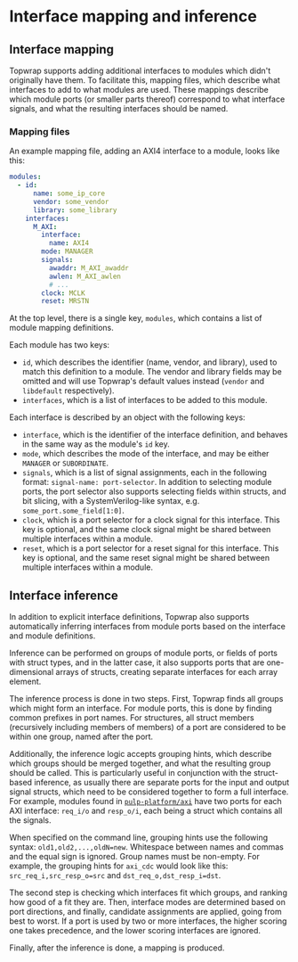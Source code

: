 # Interface mapping and inference

## Interface mapping

Topwrap supports adding additional interfaces to modules which didn't originally have them. To
facilitate this, mapping files, which describe what interfaces to add to what modules are used.
These mappings describe which module ports (or smaller parts thereof) correspond to what interface
signals, and what the resulting interfaces should be named.

### Mapping files

An example mapping file, adding an AXI4 interface to a module, looks like this:

```yaml
modules:
  - id:
      name: some_ip_core
      vendor: some_vendor
      library: some_library
    interfaces:
      M_AXI:
        interface:
          name: AXI4
        mode: MANAGER
        signals:
          awaddr: M_AXI_awaddr
          awlen: M_AXI_awlen
          # ...
        clock: MCLK
        reset: MRSTN
```

At the top level, there is a single key, `modules`, which contains a list of module mapping
definitions.

Each module has two keys:

 - `id`, which describes the identifier (name, vendor, and library), used to match this definition
   to a module. The vendor and library fields may be omitted and will use Topwrap's default values
   instead (`vendor` and `libdefault` respectively).
 - `interfaces`, which is a list of interfaces to be added to this module.

Each interface is described by an object with the following keys:

 - `interface`, which is the identifier of the interface definition, and behaves in the same way as
   the module's `id` key.
 - `mode`, which describes the mode of the interface, and may be either `MANAGER` or `SUBORDINATE`.
 - `signals`, which is a list of signal assignments, each in the following format:
   `signal-name: port-selector`. In addition to selecting module ports, the port selector also
   supports selecting fields within structs, and bit slicing, with a SystemVerilog-like syntax, e.g.
   `some_port.some_field[1:0]`.
 - `clock`, which is a port selector for a clock signal for this interface. This key is optional,
   and the same clock signal might be shared between multiple interfaces within a module.
 - `reset`, which is a port selector for a reset signal for this interface. This key is optional,
   and the same reset signal might be shared between multiple interfaces within a module.

## Interface inference

In addition to explicit interface definitions, Topwrap also supports automatically inferring
interfaces from module ports based on the interface and module definitions.

Inference can be performed on groups of module ports, or fields of ports with struct types, and in
the latter case, it also supports ports that are one-dimensional arrays of structs, creating
separate interfaces for each array element.

The inference process is done in two steps. First, Topwrap finds all groups which might form an
interface. For module ports, this is done by finding common prefixes in port names. For structures,
all struct members (recursively including members of members) of a port are considered to be within
one group, named after the port.

Additionally, the inference logic accepts grouping hints, which describe which groups should be
merged together, and what the resulting group should be called. This is particularly useful in
conjunction with the struct-based inference, as usually there are separate ports for the input and
output signal structs, which need to be considered together to form a full interface. For example,
modules found in [`pulp-platform/axi`](https://github.com/pulp-platform/axi) have two ports for each
AXI interface: `req_i/o` and `resp_o/i`, each being a struct which contains all the signals.

When specified on the command line, grouping hints use the following syntax:
`old1,old2,...,oldN=new`. Whitespace between names and commas and the equal sign is ignored. Group
names must be non-empty. For example, the grouping hints for `axi_cdc` would look like this:
`src_req_i,src_resp_o=src` and `dst_req_o,dst_resp_i=dst`.

The second step is checking which interfaces fit which groups, and ranking how good of a fit they
are. Then, interface modes are determined based on port directions, and finally, candidate
assignments are applied, going from best to worst. If a port is used by two or more interfaces, the
higher scoring one takes precedence, and the lower scoring interfaces are ignored.

Finally, after the inference is done, a mapping is produced.
